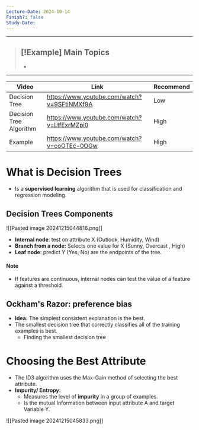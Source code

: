 ```yaml
---
Lecture-Date: 2024-10-14
Finish?: false
Study-Date:
---
```

---
>[!Example] Main Topics
>-
>-
>


___

| Video                   | Link                                        | Recommend |
| ----------------------- | ------------------------------------------- | --------- |
| Decision Tree           | https://www.youtube.com/watch?v=9SFtiNMXf9A | Low       |
| Decision Tree Algorithm | https://www.youtube.com/watch?v=LtfExrMZpi0 | High      |
| Example                 | https://www.youtube.com/watch?v=coOTEc-0OGw | High      |

# What is Decision Trees

- Is a **supervised learning** algorithm that is used for classification and regression modeling.


## Decision Trees Components

![[Pasted image 20241215044816.png]]
-  **Internal node**: test on attribute X (Outlook, Humidity, Wind)
-  **Branch from a node:** Selects one value for X (Sunny, Overcast , High)
-  **Leaf node**: predict Y (Yes, No) are the endpoints of the tree.

#### Note
- If features are continuous, internal nodes can test the value of a feature against a threshold.

## Ockham's Razor: preference bias

- **Idea:** The simplest consistent explanation is the best.
- The smallest decision tree that correctly classifies all of the training examples is best.
	- Finding the smallest decision tree


# Choosing the Best Attribute 

- The ID3 algorithm uses the Max-Gain method of selecting the best attribute.
- **Impurity/ Entropy:**
	- Measures the level of **impurity** in a group of examples.
	- Is the mutual Information between input attribute A and target Variable Y.

![[Pasted image 20241215045833.png]]
